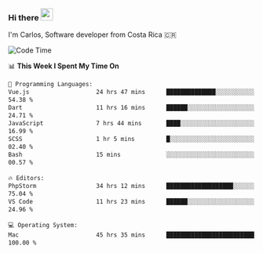 ### Hi there <img src="https://media.giphy.com/media/hvRJCLFzcasrR4ia7z/giphy.gif" width="25px" height="25px">

I'm Carlos, Software developer from Costa Rica 🇨🇷

[//]: # (<a href="https://app.daily.dev/carum98"><img src="https://github.com/carum98/carum98/blob/main/devcard.svg" width="400" alt="Carlos Umaña Acevedo's Dev Card"/></a>)


<!--START_SECTION:waka-->
![Code Time](http://img.shields.io/badge/Code%20Time-12%2C936%20hrs%2052%20mins-blue)

📊 **This Week I Spent My Time On** 

```text
💬 Programming Languages: 
Vue.js                   24 hrs 47 mins      ██████████████░░░░░░░░░░░   54.38 % 
Dart                     11 hrs 16 mins      ██████░░░░░░░░░░░░░░░░░░░   24.71 % 
JavaScript               7 hrs 44 mins       ████░░░░░░░░░░░░░░░░░░░░░   16.99 % 
SCSS                     1 hr 5 mins         █░░░░░░░░░░░░░░░░░░░░░░░░   02.40 % 
Bash                     15 mins             ░░░░░░░░░░░░░░░░░░░░░░░░░   00.57 % 

🔥 Editors: 
PhpStorm                 34 hrs 12 mins      ███████████████████░░░░░░   75.04 % 
VS Code                  11 hrs 23 mins      ██████░░░░░░░░░░░░░░░░░░░   24.96 % 

💻 Operating System: 
Mac                      45 hrs 35 mins      █████████████████████████   100.00 % 
```


<!--END_SECTION:waka-->
